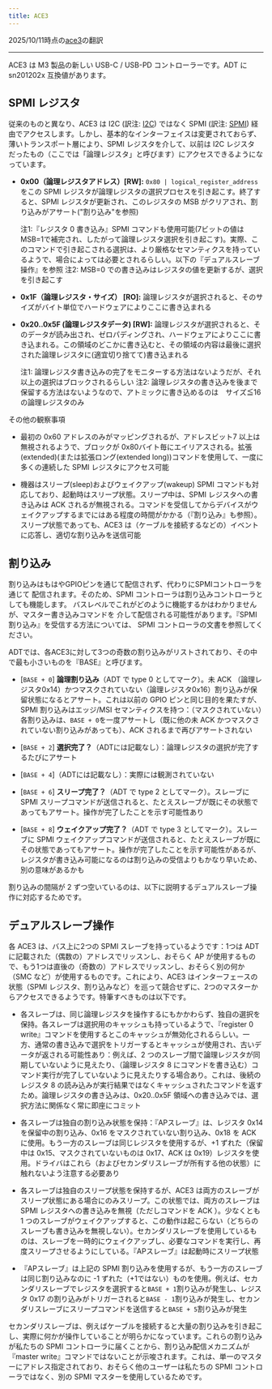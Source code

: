 ```yaml
---
title: ACE3
---
```


2025/10/11時点の[ace3](https://github.com/AsahiLinux/docs/blob/main/docs/hw/peripherals/ace3.md)の翻訳

---
ACE3 は M3 製品の新しい USB-C / USB-PD コントローラーです。ADT に sn201202x 互換値があります。

## SPMI レジスタ

従来のものと異なり、ACE3 は I2C (訳注: [I2C](https://ja.wikipedia.org/wiki/I2C)) ではなく SPMI (訳注: [SPMI](https://en.wikipedia.org/wiki/System_Power_Management_Interface)) 
経由でアクセスします。しかし、基本的なインターフェイスは変更されておらず、薄いトランスポート層により、SPMI レジスタを介して、以前は I2C レジスタ
だったもの（ここでは「論理レジスタ」と呼びます）にアクセスできるようになっています。

- **0x00（論理レジスタアドレス）[RW]:** `0x80 | logical_register_address`をこの SPMI レジスタが論理レジスタの選択プロセスを引き起こす。終了すると、SPMI レジスタが更新され、このレジスタの MSB がクリアされ、割り込みがアサート("割り込み"を参照)

  注1:『レジスタ 0 書き込み』SPMI コマンドも使用可能(7ビットの値はMSB=1で補完され、したがって論理レジスタ選択を引き起こす)。実際、このコマンドで引き起こされる選択は、より厳格なセマンティクスを持っているようで、場合によっては必要とされるらしい。以下の『デュアルスレーブ操作』を参照
  注2: MSB=0 での書き込みはレジスタの値を更新するが、選択を引き起こす

- **0x1F（論理レジスタ・サイズ） [RO]:** 論理レジスタが選択されると、そのサイズがバイト単位でハードウェアによりここに書き込まれる

- **0x20..0x5F (論理レジスタデータ) [RW]:** 論理レジスタが選択されると、そのデータが読み出され、ゼロパディングされ、ハードウェアによりここに書き込まれる。この領域のどこかに書き込むと、その領域の内容は最後に選択された論理レジスタに(適宜切り捨てて)書き込まれる

  注1: 論理レジスタ書き込みの完了をモニターする方法はないようだが、それ以上の選択はブロックされるらしい
  注2: 論理レジスタの書き込みを後まで保留する方法はないようなので、アトミックに書き込めるのは　サイズ≦16 の論理レジスタのみ

その他の観察事項

- 最初の 0x60 アドレスのみがマッピングされるが、アドレスビット7 以上は無視されるようで、ブロックが 0x80バイト毎にエイリアスされる。拡張(extended)(または拡張ロング(extended long))コマンドを使用して、一度に多くの連続した SPMI レジスタにアクセス可能

- 機器はスリープ(sleep)およびウェイクアップ(wakeup) SPMI コマンドも対応しており、起動時はスリープ状態。スリープ中は、SPMI レジスタへの書き込みは ACK されるが無視される。コマンドを受信してからデバイスがウェイクアップするまでにはある程度の時間がかかる（『割り込み』も参照）。スリープ状態であっても、ACE3 は（ケーブルを接続するなどの）イベントに応答し、適切な割り込みを送信可能

## 割り込み
割り込みはもはやGPIOピンを通じて配信されず、代わりにSPMIコントローラを通じて
配信されます。そのため、SPMI コントローラは割り込みコントローラとしても機能します。
バスレベルでこれがどのように機能するかはわかりませんが、マスター書き込みコマンドを
介して配信される可能性があります。『SPMI 割り込み』を受信する方法については、
SPMI コントローラの文書を参照してください。

ADTでは、各ACE3に対して3つの奇数の割り込みがリストされており、その中で最も小さいものを『BASE』と呼びます。

- [`BASE + 0`] **論理割り込み**（ADT で type 0 としてマーク）。未 ACK （論理レジスタ0x14）かつマスクされていない（論理レジスタ0x16）割り込みが保留状態になるとアサート。これは以前の GPIO ピンと同じ目的を果たすが、SPMI 割り込みはエッジ/MSI セマンティクスを持つ：（マスクされていない）各割り込みは、`BASE + 0`を一度アサートし（既に他の未 ACK かつマスクされていない割り込みがあっても）、ACK されるまで再びアサートされない

- [`BASE + 2`] **選択完了？**（ADTには記載なし）：論理レジスタの選択が完了するたびにアサート

- [`BASE + 4`]（ADTには記載なし）：実際には観測されていない

- [`BASE + 6`] **スリープ完了？**（ADT で type 2 としてマーク）。スレーブに SPMI スリープコマンドが送信されると、たとえスレーブが既にその状態であってもアサート。操作が完了したことを示す可能性あり

- [`BASE + 8`] **ウェイクアップ完了？**（ADT で type 3 としてマーク）。スレーブに SPMI ウェイクアップコマンドが送信されると、たとえスレーブが既にその状態であってもアサート。操作が完了したことを示す可能性があるが、レジスタが書き込み可能になるのは割り込みの受信よりもかなり早いため、別の意味があるかも

割り込みの間隔が 2 ずつ空いているのは、以下に説明するデュアルスレーブ操作に対応するためです。

## デュアルスレーブ操作

各 ACE3 は、バス上に2つの SPMI スレーブを持っているようです：1つは ADT に記載された（偶数の）アドレスでリッスンし、おそらく AP が使用するもので、もう1つは直後の（奇数の）アドレスでリッスンし、おそらく別の何か（SMC など）が使用するものです。これにより、ACE3 はインターフェースの状態（SPMI レジスタ、割り込みなど）を巡って競合せずに、2つのマスターからアクセスできるようです。特筆すべきものは以下です。

- 各スレーブは、同じ論理レジスタを操作するにもかかわらず、独自の選択を保持。各スレーブは選択用のキャッシュも持っているようで、『register 0 write』コマンドを使用するとこのキャッシュが無効化されるらしい。一方、通常の書き込みで選択をトリガーするとキャッシュが使用され、古いデータが返される可能性あり：例えば、2 つのスレーブ間で論理レジスタが同期していないように見えたり、（論理レジスタ 8 にコマンドを書き込む）コマンド実行が完了していないように見えたりする場合あり。これは、後続のレジスタ 8 の読み込みが実行結果ではなくキャッシュされたコマンドを返すため。論理レジスタの書き込みは、0x20..0x5F 領域への書き込みでは、選択方法に関係なく常に即座にコミット

- 各スレーブは独自の割り込み状態を保持：『APスレーブ』は、レジスタ 0x14 を保留中の割り込み、0x16 をマスクされていない割り込み、0x18 を ACK に使用。もう一方のスレーブは同じレジスタを使用するが、+1 ずれた（保留中は 0x15、マスクされていないものは 0x17、ACK は 0x19）レジスタを使用。ドライバはこれら（およびセカンダリスレーブが所有する他の状態）に触れないよう注意する必要あり

- 各スレーブは独自のスリープ状態を保持するが、ACE3 は両方のスレーブがスリープ状態にある場合にのみスリープ。この状態では、両方のスレーブは SPMI レジスタへの書き込みを無視（ただしコマンドを ACK ）。少なくとも 1 つのスレーブがウェイクアップすると、この動作は起こらない（どちらのスレーブも書き込みを無視しない）。セカンダリスレーブを使用しているものは、スレーブを一時的にウェイクアップし、必要なコマンドを実行し、再度スリープさせるようにしている。『APスレーブ』は起動時にスリープ状態

- 『APスレーブ』は上記の SPMI 割り込みを使用するが、もう一方のスレーブは同じ割り込みなのに -1 ずれた（+1ではない）ものを使用。例えば、セカンダリスレーブでレジスタを選択すると`BASE + 1`割り込みが発生し、レジスタ 0x17 の割り込みがトリガーされると`BASE - 1`割り込みが発生し、セカンダリスレーブにスリープコマンドを送信すると`BASE + 5`割り込みが発生

セカンダリスレーブは、例えばケーブルを接続すると大量の割り込みを引き起こし、実際に何かが操作していることが明らかになっています。これらの割り込みが私たちの SPMI コントローラに届くことから、割り込み配信メカニズムが『master write』コマンドではないことが示唆されます。これは、単一のマスターにアドレス指定されており、おそらく他のユーザーは私たちの SPMI コントローラではなく、別の SPMI マスターを使用しているためです。
